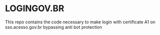 # LOGINGOV.BR
This repo contains the code necessary to make login with certificate A1 on sso.acesso.gov.br bypassing anti bot protection
